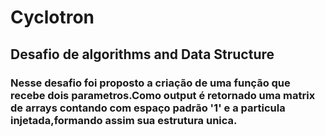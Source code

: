 # Cyclotron

## Desafio de algorithms and Data Structure

### Nesse desafio foi proposto a criação de uma função que recebe dois parametros.Como output é retornado uma matrix de arrays contando com espaço padrão '1' e a particula injetada,formando assim sua estrutura unica.
